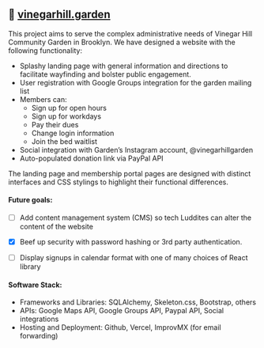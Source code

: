 ## 🌱 [vinegarhill.garden](http://vinegarhill.garden) 
This project aims to serve the complex administrative needs of Vinegar Hill Community Garden in Brooklyn. We have designed a website with the following functionality:
-   Splashy landing page with general information and directions to facilitate wayfinding and bolster public engagement.
-  User registration with Google Groups integration for the garden mailing list
-   Members can:
	- Sign up for open hours
	-   Sign up for workdays
	-   Pay their dues
    -   Change login information
	-   Join the bed waitlist
-   Social integration with Garden’s Instagram account, @vinegarhillgarden  
-   Auto-populated donation link via PayPal API

The landing page and membership portal pages are designed with distinct interfaces and CSS stylings to highlight their functional differences.

#### Future goals:
 - [ ]  Add content management system (CMS) so tech Luddites can alter the content of the website
- [x]  Beef up security with password hashing or 3rd party authentication.
- [ ] Display signups in calendar format with one of many choices of React library
    

#### Software Stack:
- Frameworks and Libraries: SQLAlchemy, Skeleton.css, Bootstrap, others
- APIs: Google Maps API, Google Groups API, Paypal API, Social integrations
- Hosting and Deployment: Github, Vercel, ImprovMX (for email forwarding)
